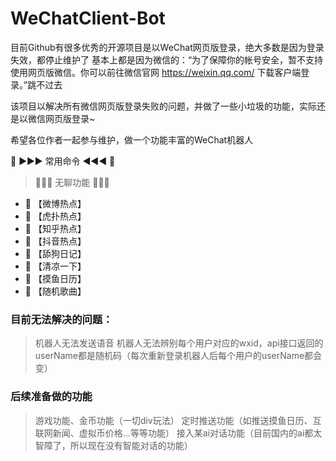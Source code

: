 # WeChatClient-Bot
目前Github有很多优秀的开源项目是以WeChat网页版登录，绝大多数是因为登录失效，都停止维护了
基本上都是因为微信的：“为了保障你的帐号安全，暂不支持使用网页版微信。你可以前往微信官网 https://weixin.qq.com/ 下载客户端登录。”跳不过去

该项目以解决所有微信网页版登录失败的问题，并做了一些小垃圾的功能，实际还是以微信网页版登录~


希望各位作者一起参与维护，做一个功能丰富的WeChat机器人

🎁 ►►► 常用命令 ◄◄◄ 🎁
> 📕📕📕 无聊功能 📕📕📕
* 🚀 【微博热点】
* 🚀 【虎扑热点】
* 🚀 【知乎热点】
* 🚀 【抖音热点】
* 🚀 【舔狗日记】
* 🚀 【清凉一下】
* 🚀 【摸鱼日历】
* 🚀 【随机歌曲】

### 目前无法解决的问题：
> 机器人无法发送语音
> 机器人无法辨别每个用户对应的wxid，api接口返回的userName都是随机码（每次重新登录机器人后每个用户的userName都会变）

### 后续准备做的功能
> 游戏功能、金币功能（一切div玩法）
> 定时推送功能（如推送摸鱼日历、互联网新闻、虚拟币价格...等等功能）
> 接入某ai对话功能（目前国内的ai都太智障了，所以现在没有智能对话的功能）
